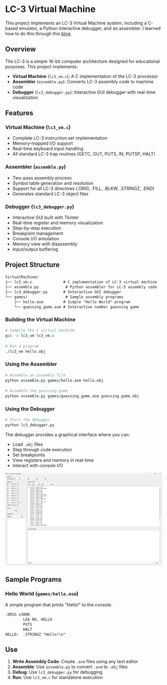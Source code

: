 # LC-3 Virtual Machine

This project implements an LC-3 Virtual Machine system, including a C-based emulator, a Python interactive debugger, and an assembler. I learned how to do this through this [blog](https://www.jmeiners.com/lc3-vm/).

## Overview

The LC-3 is a simple 16-bit computer architecture designed for educational purposes. This project implements:

- **Virtual Machine** (`lc3_vm.c`): A C implementation of the LC-3 processor
- **Assembler** (`assemble.py`): Converts LC-3 assembly code to machine code
- **Debugger** (`lc3_debugger.py`): Interactive GUI debugger with real-time visualization

## Features

### Virtual Machine (`lc3_vm.c`)
- Complete LC-3 instruction set implementation
- Memory-mapped I/O support
- Real-time keyboard input handling
- All standard LC-3 trap routines (GETC, OUT, PUTS, IN, PUTSP, HALT)

### Assembler (`assemble.py`)
- Two-pass assembly process
- Symbol table generation and resolution
- Support for all LC-3 directives (.ORIG, .FILL, .BLKW, .STRINGZ, .END)
- Generates standard LC-3 object files

### Debugger (`lc3_debugger.py`)
- Interactive GUI built with Tkinter
- Real-time register and memory visualization
- Step-by-step execution
- Breakpoint management
- Console I/O simulation
- Memory view with disassembly
- Input/output buffering

## Project Structure

```
VirtualMachine/
├── lc3_vm.c              # C implementation of LC-3 virtual machine
├── assemble.py            # Python assembler for LC-3 assembly code
├── lc3_debugger.py       # Interactive GUI debugger
└── games/                 # Sample assembly programs
    ├── hello.asm         # Simple "Hello World" program
    └── guessing_game.asm # Interactive number guessing game
```

### Building the Virtual Machine

```bash
# Compile the C virtual machine
gcc -o lc3_vm lc3_vm.c

# Run a program
./lc3_vm hello.obj
```

### Using the Assembler

```bash
# Assemble an assembly file
python assemble.py games/hello.asm hello.obj

# Assemble the guessing game
python assemble.py games/guessing_game.asm guessing_game.obj
```

### Using the Debugger

```bash
# Start the debugger
python lc3_debugger.py
```

The debugger provides a graphical interface where you can:
- Load `.obj` files
- Step through code execution
- Set breakpoints
- View registers and memory in real-time
- Interact with console I/O

![LC-3 Debugger Interface](./image/debugger.jpg)

## Sample Programs

### Hello World (`games/hello.asm`)
A simple program that prints "Hello!" to the console.

```assembly
.ORIG x3000
        LEA R0, HELLO
        PUTS
        HALT
HELLO:  .STRINGZ "Hello!\n"
```




## Use

1. **Write Assembly Code**: Create `.asm` files using any text editor
2. **Assemble**: Use `assemble.py` to convert `.asm` to `.obj` files
3. **Debug**: Use `lc3_debugger.py` for debugging
4. **Run**: Use `lc3_vm.c` for standalone execution

